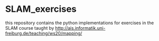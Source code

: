 # SLAM_exercises
this repository contains the python implementations for exercises in the SLAM course taught by http://ais.informatik.uni-freiburg.de/teaching/ws20/mapping/
